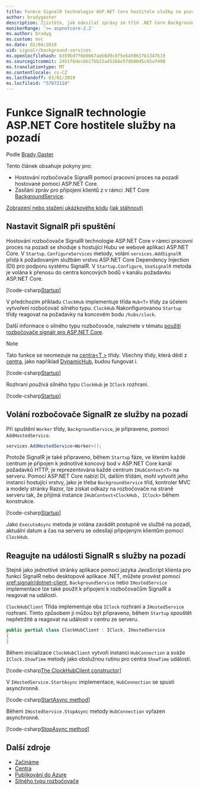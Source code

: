 ```yaml
---
title: Funkce SignalR technologie ASP.NET Core hostitele služby na pozadí
author: bradygaster
description: Zjistěte, jak odesílat zprávy ze tříd .NET Core BackgroundService klientům SignalR.
monikerRange: '>= aspnetcore-2.2'
ms.author: bradyg
ms.custom: mvc
ms.date: 02/04/2019
uid: signalr/background-services
ms.openlocfilehash: b359bd7f6b0667aeb8d9c8f5eb450637b1347b19
ms.sourcegitcommit: 24b1f6decbb17bb22a45166e5fdb0845c65af498
ms.translationtype: MT
ms.contentlocale: cs-CZ
ms.lasthandoff: 03/01/2019
ms.locfileid: "57072124"
---
```

# <a name="host-aspnet-core-signalr-in-background-services"></a>Funkce SignalR technologie ASP.NET Core hostitele služby na pozadí

Podle [Brady Gaster](https://twitter.com/bradygaster)

Tento článek obsahuje pokyny pro:

* Hostování rozbočovače SignalR pomocí pracovní proces na pozadí hostované pomocí ASP.NET Core.
* Zasílání zpráv pro připojení klientů z v rámci .NET Core [BackgroundService](xref:Microsoft.Extensions.Hosting.BackgroundService).

[Zobrazení nebo stažení ukázkového kódu](https://github.com/aspnet/Docs/tree/master/aspnetcore/signalr/background-service/sample/) [(jak stáhnout)](xref:index#how-to-download-a-sample)

## <a name="wire-up-signalr-during-startup"></a>Nastavit SignalR při spuštění

Hostování rozbočovače SignalR technologie ASP.NET Core v rámci pracovní proces na pozadí se shoduje s hostující Hubu ve webové aplikaci ASP.NET Core. V `Startup.ConfigureServices` metody, volání `services.AddSignalR` přidá k požadovaným službám vrstvu ASP.NET Core Dependency Injection (DI) pro podporu systému SignalR. V `Startup.Configure`, `UseSignalR` metoda je volána k přenosu do centra koncových bodů v kanálu požadavku ASP.NET Core.

[!code-csharp[Startup](background-service/sample/Server/Startup.cs?name=Startup)]

V předchozím příkladu `ClockHub` implementuje třída `Hub<T>` třídy za účelem vytvoření rozbočovač silného typu. `ClockHub` Nakonfigurovanou `Startup` třídy reagovat na požadavky na koncovém bodu `/hubs/clock`.

Další informace o silného typu rozbočovače, naleznete v tématu [použití rozbočovače signalr pro ASP.NET Core](xref:signalr/hubs#strongly-typed-hubs).

> [!NOTE]
> Tato funkce se neomezuje na [centra\<T >](xref:Microsoft.AspNetCore.SignalR.Hub`1) třídy. Všechny třídy, která dědí z [centra](xref:Microsoft.AspNetCore.SignalR.Hub), jako například [DynamicHub](xref:Microsoft.AspNetCore.SignalR.DynamicHub), budou fungovat i.

[!code-csharp[Startup](background-service/sample/Server/ClockHub.cs?name=ClockHub)]

Rozhraní používá silného typu `ClockHub` je `IClock` rozhraní.

[!code-csharp[Startup](background-service/sample/HubServiceInterfaces/IClock.cs?name=IClock)]

## <a name="call-a-signalr-hub-from-a-background-service"></a>Volání rozbočovače SignalR ze služby na pozadí

Při spuštění `Worker` třídy, `BackgroundService`, je připraveno, pomocí `AddHostedService`.

```csharp
services.AddHostedService<Worker>();
```

Protože SignalR je také připraveno, během `Startup` fáze, ve kterém každé centrum je připojen k jednotlivé koncový bod v ASP.NET Core kanál požadavků HTTP, je reprezentována každé centrum `IHubContext<T>` na serveru. Pomocí ASP.NET Core nabízí DI, dalším třídám, mohl vytvořit jeho instanci hostující vrstvy, jako je třeba `BackgroundService` tříd, kontroler MVC a modely stránky Razor, lze získat odkazy na rozbočovače na straně serveru tak, že přijímá instance `IHubContext<ClockHub, IClock>` během konstrukce.

[!code-csharp[Startup](background-service/sample/Server/Worker.cs?name=Worker)]

Jako `ExecuteAsync` metoda je volána zavádět postupně ve službě na pozadí, aktuální datum a čas na serveru se odesílají připojeným klientům pomocí `ClockHub`.

## <a name="react-to-signalr-events-with-background-services"></a>Reagujte na události SignalR s služby na pozadí

Stejně jako jednotlivé stránky aplikace pomocí jazyka JavaScript klienta pro funkci SignalR nebo desktopové aplikace .NET, můžete provést pomocí <xref:signalr/dotnet-client>, `BackgroundService` nebo `IHostedService` implementace lze také použít k připojení k rozbočovačům SignalR a reagovat na události.

`ClockHubClient` Třída implementuje oba `IClock` rozhraní a `IHostedService` rozhraní. Tímto způsobem ji můžou být připraveno, během `Startup` spouštět nepřetržitě a reagovat na události v centru ze serveru. 

```csharp
public partial class ClockHubClient : IClock, IHostedService
{
}
```

Během inicializace `ClockHubClient` vytvoří instanci `HubConnection` a sváže `IClock.ShowTime` metody jako obslužnou rutinu pro centra `ShowTime` událostí.

[!code-csharp[The ClockHubClient constructor](background-service/sample/Clients.ConsoleTwo/ClockHubClient.cs?name=ClockHubClientCtor)]

V `IHostedService.StartAsync` implementace, `HubConnection` se spustí asynchronně.

[!code-csharp[StartAsync method](background-service/sample/Clients.ConsoleTwo/ClockHubClient.cs?name=StartAsync)]

Během `IHostedService.StopAsync` metody `HubConnection` vyřazen asynchronně.

[!code-csharp[StopAsync method](background-service/sample/Clients.ConsoleTwo/ClockHubClient.cs?name=StopAsync)]

## <a name="additional-resources"></a>Další zdroje

* [Začínáme](xref:tutorials/signalr)
* [Centra](xref:signalr/hubs)
* [Publikování do Azure](xref:signalr/publish-to-azure-web-app)
* [Silného typu rozbočovače](xref:signalr/hubs#strongly-typed-hubs)
